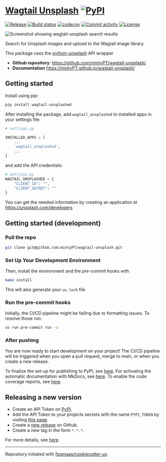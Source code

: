 # [Wagtail Unsplash](https://pypi.org/project/wagtail-unsplash/) [![PyPI](https://img.shields.io/pypi/v/wagtail-unsplash.svg)](https://pypi.org/project/wagtail-unsplash/)

[![Release](https://img.shields.io/github/v/release/mintyPT/wagtail-unsplash)](https://img.shields.io/github/v/release/mintyPT/wagtail-unsplash)
[![Build status](https://img.shields.io/github/actions/workflow/status/mintyPT/wagtail-unsplash/main.yml?branch=main)](https://github.com/mintyPT/wagtail-unsplash/actions/workflows/main.yml?query=branch%3Amain)
[![codecov](https://codecov.io/gh/mintyPT/wagtail-unsplash/branch/main/graph/badge.svg)](https://codecov.io/gh/mintyPT/wagtail-unsplash)
[![Commit activity](https://img.shields.io/github/commit-activity/m/mintyPT/wagtail-unsplash)](https://img.shields.io/github/commit-activity/m/mintyPT/wagtail-unsplash)
[![License](https://img.shields.io/github/license/mintyPT/wagtail-unsplash)](https://img.shields.io/github/license/mintyPT/wagtail-unsplash)

![Screenshot showing wagtail-unsplash search results](https://i.imgur.com/Va0kCys.png)

Search for Unsplash images and upload to the Wagtail image library.

This package uses the [python-unsplash](https://github.com/yakupadakli/python-unsplash) API wrapper

- **Github repository**: <https://github.com/mintyPT/wagtail-unsplash/>
- **Documentation** <https://mintyPT.github.io/wagtail-unsplash/>

## Getting started

Install using pip:

```sh
pip install wagtail-unsplashed
```

After installing the package, add `wagtail_unsplashed` to installed apps in your settings file:

```python
# settings.py

INSTALLED_APPS = [
    ...
    'wagtail_unsplashed',
    ...
]
```

and add the API credentials:

```python
# settings.py
WAGTAIL_UNSPLASHED = {
    "CLIENT_ID": "",
    "CLIENT_SECRET": ""
}
```

You can get the needed information by creating an application at https://unsplash.com/developers

## Getting started (development)

### Pull the repo

```bash
git clone git@github.com:mintyPT/wagtail-unsplash.git
```

### Set Up Your Development Environment

Then, install the environment and the pre-commit hooks with

```bash
make install
```

This will also generate your `uv.lock` file

### Run the pre-commit hooks

Initially, the CI/CD pipeline might be failing due to formatting issues. To resolve those run:

```bash
uv run pre-commit run -a
```

### After pushing

You are now ready to start development on your project!
The CI/CD pipeline will be triggered when you open a pull request, merge to main, or when you create a new release.

To finalize the set-up for publishing to PyPI, see [here](https://fpgmaas.github.io/cookiecutter-uv/features/publishing/#set-up-for-pypi).
For activating the automatic documentation with MkDocs, see [here](https://fpgmaas.github.io/cookiecutter-uv/features/mkdocs/#enabling-the-documentation-on-github).
To enable the code coverage reports, see [here](https://fpgmaas.github.io/cookiecutter-uv/features/codecov/).

## Releasing a new version

- Create an API Token on [PyPI](https://pypi.org/).
- Add the API Token to your projects secrets with the name `PYPI_TOKEN` by visiting [this page](https://github.com/mintyPT/wagtail-unsplash/settings/secrets/actions/new).
- Create a [new release](https://github.com/mintyPT/wagtail-unsplash/releases/new) on Github.
- Create a new tag in the form `*.*.*`.

For more details, see [here](https://fpgmaas.github.io/cookiecutter-uv/features/cicd/#how-to-trigger-a-release).

---

Repository initiated with [fpgmaas/cookiecutter-uv](https://github.com/fpgmaas/cookiecutter-uv).
